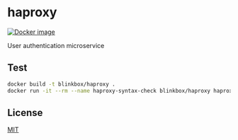 # haproxy

  [![Docker image][docker-image]][docker-url]

User authentication microservice

## Test
```bash
docker build -t blinkbox/haproxy .
docker run -it --rm --name haproxy-syntax-check blinkbox/haproxy haproxy -c -f /usr/local/etc/haproxy/haproxy.cfg
```

## License

[MIT](./LICENSE)

[docker-image]: https://img.shields.io/badge/docker-image-blue.svg?style=flat-square
[docker-url]: https://hub.docker.com/r/blinkbox/haproxy
